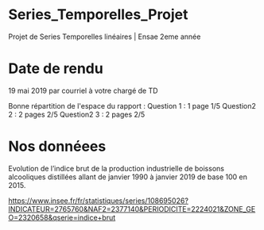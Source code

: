 # Series_Temporelles_Projet
Projet de Series Temporelles linéaires | Ensae 2eme année

# Date de rendu 
19 mai 2019 par courriel à votre chargé de TD

Bonne répartition de l'espace du rapport :
Question 1 : 1 page 1/5
Question2 2 : 2 pages 2/5
Question2 3 : 2 pages 2/5

# Nos donnéees 

Evolution  de  l’indice brut de  la  production  industrielle  de  boissons  alcooliques distillées allant de janvier 1990 à janvier 2019 de base 100 en 2015.

https://www.insee.fr/fr/statistiques/series/108695026?INDICATEUR=2765760&NAF2=2377140&PERIODICITE=2224021&ZONE_GEO=2320658&qserie=indice+brut
